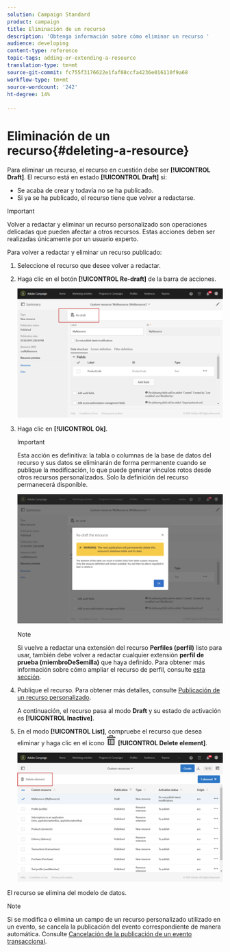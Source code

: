 ```yaml
---
solution: Campaign Standard
product: campaign
title: Eliminación de un recurso
description: 'Obtenga información sobre cómo eliminar un recurso '
audience: developing
content-type: reference
topic-tags: adding-or-extending-a-resource
translation-type: tm+mt
source-git-commit: fc755f3176622e1faf08ccfa4236e016110f9a68
workflow-type: tm+mt
source-wordcount: '242'
ht-degree: 14%

---
```



# Eliminación de un recurso{#deleting-a-resource}

Para eliminar un recurso, el recurso en cuestión debe ser **[!UICONTROL Draft]**. El recurso está en estado **[!UICONTROL Draft]** si:

* Se acaba de crear y todavía no se ha publicado.
* Si ya se ha publicado, el recurso tiene que volver a redactarse.

>[!IMPORTANT]
>
>Volver a redactar y eliminar un recurso personalizado son operaciones delicadas que pueden afectar a otros recursos. Estas acciones deben ser realizadas únicamente por un usuario experto.

Para volver a redactar y eliminar un recurso publicado:

1. Seleccione el recurso que desee volver a redactar.
1. Haga clic en el botón **[!UICONTROL Re-draft]** de la barra de acciones.

   ![](assets/schema_extension_uc26.png)

1. Haga clic en **[!UICONTROL Ok]**.

   >[!IMPORTANT]
   >
   >Esta acción es definitiva: la tabla o columnas de la base de datos del recurso y sus datos se eliminarán de forma permanente cuando se publique la modificación, lo que puede generar vínculos rotos desde otros recursos personalizados. Solo la definición del recurso permanecerá disponible.

   ![](assets/schema_extension_uc27.png)

   >[!NOTE]
   >
   >Si vuelve a redactar una extensión del recurso **Perfiles (perfil)** listo para usar, también debe volver a redactar cualquier extensión **perfil de prueba (miembroDeSemilla)** que haya definido. Para obtener más información sobre cómo ampliar el recurso de perfil, consulte [esta sección](../../developing/using/extending-the-profile-resource-with-a-new-field.md).

1. Publique el recurso. Para obtener más detalles, consulte [Publicación de un recurso personalizado](../../developing/using/updating-the-database-structure.md#publishing-a-custom-resource).

   A continuación, el recurso pasa al modo **Draft** y su estado de activación es **[!UICONTROL Inactive]**.

1. En el modo **[!UICONTROL List]**, compruebe el recurso que desea eliminar y haga clic en el icono ![](assets/delete_darkgrey-24px.png) **[!UICONTROL Delete element]**.

   ![](assets/schema_extension_uc28.png)

El recurso se elimina del modelo de datos.

>[!NOTE]
>
>Si se modifica o elimina un campo de un recurso personalizado utilizado en un evento, se cancela la publicación del evento correspondiente de manera automática. Consulte [Cancelación de la publicación de un evento transaccional](../../channels/using/publishing-transactional-event.md#unpublishing-an-event).
